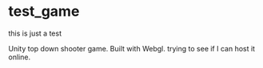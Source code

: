 # test_game
this is just a test

Unity top down shooter game. Built with Webgl. trying to see if I can host it online.
